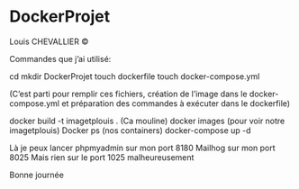 # DockerProjet

Louis CHEVALLIER ©

Commandes que j’ai utilisé:

cd
mkdir DockerProjet
touch dockerfile
touch docker-compose.yml

(C’est parti pour remplir ces fichiers, création de l’image dans le docker-compose.yml et préparation des commandes à exécuter dans le dockerfile)

docker build -t imagetplouis .
(Ca mouline)
docker images (pour voir notre imagetplouis)
Docker ps (nos containers)
docker-compose up -d

Là je peux lancer phpmyadmin sur mon port 8180
Mailhog sur mon port 8025
Mais rien sur le port 1025 malheureusement

Bonne journée